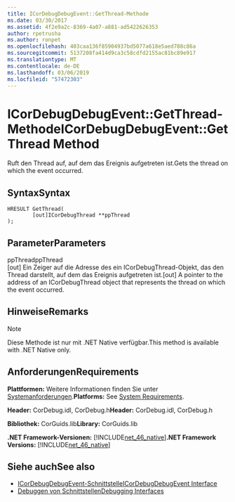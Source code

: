 ```yaml
---
title: ICorDebugDebugEvent::GetThread-Methode
ms.date: 03/30/2017
ms.assetid: 4f2e9a2c-8369-4a07-a881-ad5422626353
author: rpetrusha
ms.author: ronpet
ms.openlocfilehash: 403caa136f85904937bd5077a618e5aed788c86a
ms.sourcegitcommit: 5137208fa414d9ca3c58cdfd2155ac81bc89e917
ms.translationtype: MT
ms.contentlocale: de-DE
ms.lasthandoff: 03/06/2019
ms.locfileid: "57472303"
---
```

# <a name="icordebugdebugeventgetthread-method"></a><span data-ttu-id="4c692-102">ICorDebugDebugEvent::GetThread-Methode</span><span class="sxs-lookup"><span data-stu-id="4c692-102">ICorDebugDebugEvent::GetThread Method</span></span>
<span data-ttu-id="4c692-103">Ruft den Thread auf, auf dem das Ereignis aufgetreten ist.</span><span class="sxs-lookup"><span data-stu-id="4c692-103">Gets the thread on which the event occurred.</span></span>  
  
## <a name="syntax"></a><span data-ttu-id="4c692-104">Syntax</span><span class="sxs-lookup"><span data-stu-id="4c692-104">Syntax</span></span>  
  
```  
HRESULT GetThread(  
        [out]ICorDebugThread **ppThread  
);  
```  
  
## <a name="parameters"></a><span data-ttu-id="4c692-105">Parameter</span><span class="sxs-lookup"><span data-stu-id="4c692-105">Parameters</span></span>  
 <span data-ttu-id="4c692-106">ppThread</span><span class="sxs-lookup"><span data-stu-id="4c692-106">ppThread</span></span>  
 <span data-ttu-id="4c692-107">[out] Ein Zeiger auf die Adresse des ein ICorDebugThread-Objekt, das den Thread darstellt, auf dem das Ereignis aufgetreten ist.</span><span class="sxs-lookup"><span data-stu-id="4c692-107">[out] A pointer to the address of an ICorDebugThread object that represents the thread on which the event occurred.</span></span>  
  
## <a name="remarks"></a><span data-ttu-id="4c692-108">Hinweise</span><span class="sxs-lookup"><span data-stu-id="4c692-108">Remarks</span></span>  
  
> [!NOTE]
>  <span data-ttu-id="4c692-109">Diese Methode ist nur mit .NET Native verfügbar.</span><span class="sxs-lookup"><span data-stu-id="4c692-109">This method is available with .NET Native only.</span></span>  
  
## <a name="requirements"></a><span data-ttu-id="4c692-110">Anforderungen</span><span class="sxs-lookup"><span data-stu-id="4c692-110">Requirements</span></span>  
 <span data-ttu-id="4c692-111">**Plattformen:** Weitere Informationen finden Sie unter [Systemanforderungen](../../../../docs/framework/get-started/system-requirements.md).</span><span class="sxs-lookup"><span data-stu-id="4c692-111">**Platforms:** See [System Requirements](../../../../docs/framework/get-started/system-requirements.md).</span></span>  
  
 <span data-ttu-id="4c692-112">**Header:** CorDebug.idl, CorDebug.h</span><span class="sxs-lookup"><span data-stu-id="4c692-112">**Header:** CorDebug.idl, CorDebug.h</span></span>  
  
 <span data-ttu-id="4c692-113">**Bibliothek:** CorGuids.lib</span><span class="sxs-lookup"><span data-stu-id="4c692-113">**Library:** CorGuids.lib</span></span>  
  
 <span data-ttu-id="4c692-114">**.NET Framework-Versionen:** [!INCLUDE[net_46_native](../../../../includes/net-46-native-md.md)]</span><span class="sxs-lookup"><span data-stu-id="4c692-114">**.NET Framework Versions:** [!INCLUDE[net_46_native](../../../../includes/net-46-native-md.md)]</span></span>  
  
## <a name="see-also"></a><span data-ttu-id="4c692-115">Siehe auch</span><span class="sxs-lookup"><span data-stu-id="4c692-115">See also</span></span>
- [<span data-ttu-id="4c692-116">ICorDebugDebugEvent-Schnittstelle</span><span class="sxs-lookup"><span data-stu-id="4c692-116">ICorDebugDebugEvent Interface</span></span>](../../../../docs/framework/unmanaged-api/debugging/icordebugdebugevent-interface.md)
- [<span data-ttu-id="4c692-117">Debuggen von Schnittstellen</span><span class="sxs-lookup"><span data-stu-id="4c692-117">Debugging Interfaces</span></span>](../../../../docs/framework/unmanaged-api/debugging/debugging-interfaces.md)
